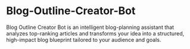 # Blog-Outline-Creator-Bot
Blog Outline Creator Bot is an intelligent blog-planning assistant that analyzes top-ranking articles and transforms your idea into a structured, high-impact blog blueprint tailored to your audience and goals.
